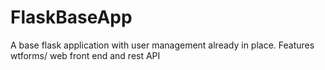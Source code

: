 # FlaskBaseApp
A base flask application with user management already in place. Features wtforms/ web front end and rest API
